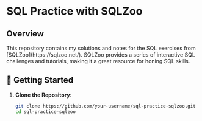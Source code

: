 <h1 align="left"> SQL Practice with SQLZoo </h1>

<h2 align="left"> Overview </h2>

<p align="left">
  This repository contains my solutions and notes for the SQL exercises from [SQLZoo](https://sqlzoo.net/). SQLZoo provides a series of interactive SQL challenges and tutorials, making it a great resource for honing SQL skills.
</p>

## 🚀 Getting Started

1. **Clone the Repository:**
   ```bash
   git clone https://github.com/your-username/sql-practice-sqlzoo.git
   cd sql-practice-sqlzoo
